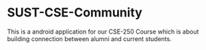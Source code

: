 # SUST-CSE-Community
This is a android application for our CSE-250 Course which is about building connection between alumni and current students.
